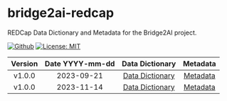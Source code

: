 # bridge2ai-redcap

REDCap Data Dictionary and Metadata for the Bridge2AI project.

[![Github](https://img.shields.io/badge/github-2.0.0-green?style=flat&logo=github)](https://github.com/eipm/bridge2ai-redcap) [![License: MIT](https://img.shields.io/badge/License-MIT-yellow.svg)](https://opensource.org/licenses/MIT)

| Version | Date YYYY-mm-dd | Data Dictionary | Metadata |
| :---: | :---: | :---: | :---: |
| v1.0.0 | 2023-09-21 | [Data Dictionary](v1.0.0/20230921145534_DataDictionary_8ba2fa.csv) | [Metadata](v1.0.0/Bridge2AIDEVELOPMENT_2023-09-21_1504.REDCap.xml) |
| v1.0.0 | 2023-11-14 | [Data Dictionary](v2.0.0/20231115123207_DataDictionary_a2f905.csv) | [Metadata](v2.0.0/Bridge2AIPRODUCTION_2023-11-15_1229.REDCap.xml) |
